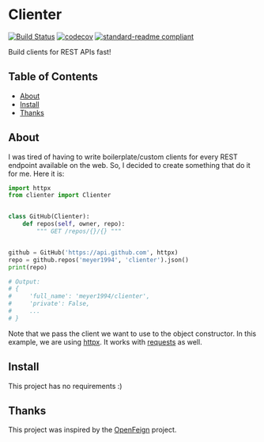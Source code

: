 # Clienter

[![Build Status](https://travis-ci.com/meyer1994/clienter.svg?branch=master)](https://travis-ci.com/meyer1994/clienter)
[![codecov](https://codecov.io/gh/meyer1994/clienter/branch/master/graph/badge.svg?token=GDPefbNqgR)](https://codecov.io/gh/meyer1994/clienter)
[![standard-readme compliant](https://img.shields.io/badge/readme%20style-standard-brightgreen.svg?style=flat-square)](https://github.com/RichardLitt/standard-readme)

Build clients for REST APIs fast!

## Table of Contents

- [About](#about)
- [Install](#install)
- [Thanks](#thanks)


## About

I was tired of having to write boilerplate/custom clients for every REST endpoint available on the web. So, I decided to create something that do it for me. Here it is:

```py
import httpx
from clienter import Clienter


class GitHub(Clienter):
    def repos(self, owner, repo):
        """ GET /repos/{}/{} """


github = GitHub('https://api.github.com', httpx)
repo = github.repos('meyer1994', 'clienter').json()
print(repo)

# Output:
# {
#     'full_name': 'meyer1994/clienter',
#     'private': False,
#     ...
# }
```

Note that we pass the client we want to use to the object constructor. In this example, we are using [httpx][1]. It works with [requests][2] as well.

## Install

This project has no requirements :)

## Thanks

This project was inspired by the [OpenFeign][3] project.

[1]: https://www.python-httpx.org/
[2]: https://requests.readthedocs.io/en/master/
[3]: https://github.com/OpenFeign/feign
